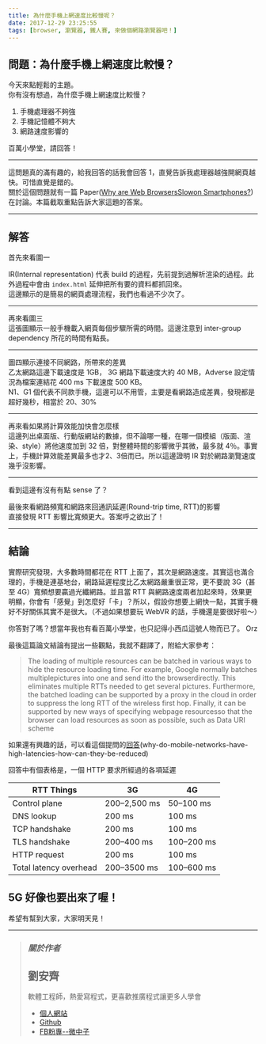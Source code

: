 ```yaml
---
title: 為什麼手機上網速度比較慢呢？
date: 2017-12-29 23:25:55
tags: [browser, 瀏覽器, 鐵人賽, 來做個網路瀏覽器吧！]
---
```


                    
<h2>&#x554F;&#x984C;&#xFF1A;&#x70BA;&#x4EC0;&#x9EBC;&#x624B;&#x6A5F;&#x4E0A;&#x7DB2;&#x901F;&#x5EA6;&#x6BD4;&#x8F03;&#x6162;&#xFF1F;</h2>
<p>&#x4ECA;&#x5929;&#x4F86;&#x9EDE;&#x8F15;&#x9B06;&#x7684;&#x4E3B;&#x984C;&#x3002;<br>
&#x4F60;&#x6709;&#x6C92;&#x6709;&#x60F3;&#x904E;&#xFF0C;&#x70BA;&#x4EC0;&#x9EBC;&#x624B;&#x6A5F;&#x4E0A;&#x7DB2;&#x901F;&#x5EA6;&#x6BD4;&#x8F03;&#x6162;&#xFF1F;</p>
<ol>
<li>&#x624B;&#x6A5F;&#x8655;&#x7406;&#x5668;&#x4E0D;&#x5920;&#x5F37;</li>
<li>&#x624B;&#x6A5F;&#x8A18;&#x61B6;&#x9AD4;&#x4E0D;&#x5920;&#x5927;</li>
<li>&#x7DB2;&#x8DEF;&#x901F;&#x5EA6;&#x5F71;&#x97FF;&#x7684;</li>
</ol>
<p>&#x767E;&#x842C;&#x5C0F;&#x5B78;&#x5802;&#xFF0C;&#x8ACB;&#x56DE;&#x7B54;&#xFF01;</p>
<hr>
<p>&#x9019;&#x554F;&#x984C;&#x771F;&#x7684;&#x6EFF;&#x6709;&#x8DA3;&#x7684;&#xFF0C;&#x7D66;&#x6211;&#x56DE;&#x7B54;&#x7684;&#x8A71;&#x6211;&#x6703;&#x56DE;&#x7B54; 1&#xFF0C;&#x76F4;&#x89BA;&#x544A;&#x8A34;&#x6211;&#x8655;&#x7406;&#x5668;&#x8D8A;&#x5F37;&#x958B;&#x7DB2;&#x9801;&#x8D8A;&#x5FEB;&#x3002;&#x53EF;&#x60DC;&#x76F4;&#x89BA;&#x662F;&#x932F;&#x7684;&#x3002;<br>
&#x95DC;&#x65BC;&#x9019;&#x500B;&#x554F;&#x984C;&#x5C31;&#x6709;&#x4E00;&#x7BC7; Paper(<a href="http://www.ruf.rice.edu/~mobile/publications/wang11hotmobile.pdf" target="_blank">Why are Web BrowsersSlowon Smartphones?</a>)&#x5728;&#x8A0E;&#x8AD6;&#x3002;&#x672C;&#x7BC7;&#x622A;&#x53D6;&#x91CD;&#x9EDE;&#x544A;&#x8A34;&#x5927;&#x5BB6;&#x9019;&#x984C;&#x7684;&#x7B54;&#x6848;&#x3002;</p>
<hr>
<h2>&#x89E3;&#x7B54;</h2>
<p>&#x9996;&#x5148;&#x4F86;&#x770B;&#x5716;&#x4E00;<br>
<img src="https://user-images.githubusercontent.com/18013815/34439654-6622f5a2-ecea-11e7-9255-b948aea96581.png" alt></p>
<p>IR(Internal representation) &#x4EE3;&#x8868; build &#x7684;&#x904E;&#x7A0B;&#xFF0C;&#x5148;&#x524D;&#x63D0;&#x5230;&#x904E;&#x89E3;&#x6790;&#x6E32;&#x67D3;&#x7684;&#x904E;&#x7A0B;&#x3002;&#x6B64;&#x5916;&#x904E;&#x7A0B;&#x4E2D;&#x6703;&#x7531; <code>index.html</code> &#x5EF6;&#x4F38;&#x628A;&#x6240;&#x6709;&#x8981;&#x7684;&#x8CC7;&#x6599;&#x90FD;&#x6293;&#x56DE;&#x4F86;&#x3002;<br>
&#x9019;&#x908A;&#x986F;&#x793A;&#x7684;&#x662F;&#x7C21;&#x6613;&#x7684;&#x7DB2;&#x9801;&#x8655;&#x7406;&#x6D41;&#x7A0B;&#xFF0C;&#x6211;&#x5011;&#x4E5F;&#x770B;&#x904E;&#x4E0D;&#x5C11;&#x6B21;&#x4E86;&#x3002;</p>
<hr>
<p>&#x518D;&#x4F86;&#x770B;&#x5716;&#x4E09;<br>
<img src="https://user-images.githubusercontent.com/18013815/34439739-08630a8c-eceb-11e7-9354-3b05259528a4.png" alt><br>
&#x9019;&#x5F35;&#x5716;&#x986F;&#x793A;&#x4E00;&#x822C;&#x624B;&#x6A5F;&#x8F09;&#x5165;&#x7DB2;&#x9801;&#x6BCF;&#x500B;&#x6B65;&#x9A5F;&#x6240;&#x9700;&#x7684;&#x6642;&#x9593;&#x3002;&#x9019;&#x908A;&#x6CE8;&#x610F;&#x5230; inter-group dependency &#x6240;&#x82B1;&#x7684;&#x6642;&#x9593;&#x6709;&#x9EDE;&#x9577;&#x3002;</p>
<hr>
<p>&#x5716;&#x56DB;&#x986F;&#x793A;&#x9023;&#x63A5;&#x4E0D;&#x540C;&#x7DB2;&#x8DEF;&#xFF0C;&#x6240;&#x5E36;&#x4F86;&#x7684;&#x5DEE;&#x7570;<br>
<img src="https://user-images.githubusercontent.com/18013815/34439787-7060d574-eceb-11e7-98cd-0ee3a6270d09.png" alt><br>
&#x4E59;&#x592A;&#x7DB2;&#x8DEF;&#x9019;&#x908A;&#x4E0B;&#x8F09;&#x901F;&#x5EA6;&#x662F; 1GB&#xFF0C; 3G &#x7DB2;&#x8DEF;&#x4E0B;&#x8F09;&#x901F;&#x5EA6;&#x5927;&#x7D04; 40 MB&#xFF0C;Adverse &#x8A2D;&#x5B9A;&#x60C5;&#x6CC1;&#x70BA;&#x6A94;&#x6848;&#x9023;&#x7D50;&#x82B1; 400 ms &#x4E0B;&#x8F09;&#x901F;&#x5EA6; 500 KB&#x3002;<br>
N1&#x3001;G1 &#x500B;&#x4EE3;&#x8868;&#x4E0D;&#x540C;&#x6B3E;&#x624B;&#x6A5F;&#xFF0C;&#x9019;&#x908A;&#x53EF;&#x4EE5;&#x4E0D;&#x7528;&#x7BA1;&#xFF0C;&#x4E3B;&#x8981;&#x662F;&#x770B;&#x7DB2;&#x8DEF;&#x9020;&#x6210;&#x5DEE;&#x7570;&#xFF0C;&#x767C;&#x73FE;&#x90FD;&#x662F;&#x8D85;&#x597D;&#x5E7E;&#x79D2;&#xFF0C;&#x76F8;&#x7576;&#x65BC; 20&#x3001;30%</p>
<hr>
<p>&#x518D;&#x4F86;&#x770B;&#x5982;&#x679C;&#x5C07;&#x8A08;&#x7B97;&#x6548;&#x80FD;&#x52A0;&#x5FEB;&#x6703;&#x600E;&#x9EBC;&#x6A23;<br>
<img src="https://user-images.githubusercontent.com/18013815/34439788-72df191e-eceb-11e7-8075-66447d797363.png" alt><br>
&#x9019;&#x908A;&#x5217;&#x51FA;&#x684C;&#x9762;&#x7248;&#x3001;&#x884C;&#x52D5;&#x7248;&#x7DB2;&#x7AD9;&#x7684;&#x6578;&#x64DA;&#xFF0C;&#x4F46;&#x4E0D;&#x8AD6;&#x54EA;&#x4E00;&#x7A2E;&#xFF0C;&#x5728;&#x54EA;&#x4E00;&#x500B;&#x6A21;&#x7D44;&#xFF08;&#x7248;&#x9762;&#x3001;&#x6E32;&#x67D3;&#x3001;style&#xFF09;&#x5C07;&#x4ED6;&#x901F;&#x5EA6;&#x52A0;&#x5230; 32 &#x500D;&#xFF0C;&#x5C0D;&#x6574;&#x9AD4;&#x6642;&#x9593;&#x7684;&#x5F71;&#x97FF;&#x5FAE;&#x4E4E;&#x5176;&#x5FAE;&#xFF0C;&#x6700;&#x591A;&#x5C31; 4&#xFF05;&#x3002;&#x4E8B;&#x5BE6;&#x4E0A;&#xFF0C;&#x624B;&#x6A5F;&#x8A08;&#x7B97;&#x6548;&#x80FD;&#x5DEE;&#x7570;&#x6700;&#x591A;&#x4E5F;&#x624D;2&#x3001;3&#x500D;&#x800C;&#x5DF2;&#x3002;&#x6240;&#x4EE5;&#x9019;&#x908A;&#x8B49;&#x660E; IR &#x5C0D;&#x65BC;&#x7DB2;&#x8DEF;&#x700F;&#x89BD;&#x901F;&#x5EA6;&#x5E7E;&#x4E4E;&#x6C92;&#x5F71;&#x97FF;&#x3002;</p>
<hr>
<p>&#x770B;&#x5230;&#x9019;&#x908A;&#x6709;&#x6C92;&#x6709;&#x6709;&#x9EDE; sense &#x4E86;&#xFF1F;</p>
<p>&#x6700;&#x5F8C;&#x4F86;&#x770B;&#x7DB2;&#x8DEF;&#x983B;&#x5BEC;&#x548C;&#x7DB2;&#x8DEF;&#x4F86;&#x56DE;&#x901A;&#x8A0A;&#x5EF6;&#x9072;(Round-trip time, RTT)&#x7684;&#x5F71;&#x97FF;<br>
<img src="https://user-images.githubusercontent.com/18013815/34440036-6436dd0a-eced-11e7-9c36-b519eb420c80.png" alt><br>
&#x76F4;&#x63A5;&#x767C;&#x73FE; RTT &#x5F71;&#x97FF;&#x6BD4;&#x5BEC;&#x983B;&#x66F4;&#x5927;&#x3002;&#x7B54;&#x6848;&#x547C;&#x4E4B;&#x6B32;&#x51FA;&#x4E86;&#xFF01;</p>
<hr>
<h2>&#x7D50;&#x8AD6;</h2>
<p>&#x5BE6;&#x969B;&#x7814;&#x7A76;&#x767C;&#x73FE;&#xFF0C;&#x5927;&#x591A;&#x6578;&#x6642;&#x9593;&#x90FD;&#x82B1;&#x5728; RTT &#x4E0A;&#x9762;&#x4E86;&#xFF0C;&#x5176;&#x6B21;&#x662F;&#x7DB2;&#x8DEF;&#x901F;&#x5EA6;&#x3002;&#x5176;&#x5BE6;&#x9019;&#x4E5F;&#x6EFF;&#x5408;&#x7406;&#x7684;&#xFF0C;&#x624B;&#x6A5F;&#x662F;&#x9023;&#x57FA;&#x5730;&#x53F0;&#xFF0C;&#x7DB2;&#x8DEF;&#x5EF6;&#x9072;&#x7A0B;&#x5EA6;&#x6BD4;&#x4E59;&#x592A;&#x7DB2;&#x8DEF;&#x56B4;&#x91CD;&#x5F88;&#x6B63;&#x5E38;&#xFF0C;&#x66F4;&#x4E0D;&#x8981;&#x8AAA; 3G&#xFF08;&#x751A;&#x81F3; 4G&#xFF09;&#x5BEC;&#x983B;&#x60F3;&#x8981;&#x8D0F;&#x904E;&#x5149;&#x7E96;&#x7DB2;&#x8DEF;&#x3002;&#x4E26;&#x4E14;&#x7576; RTT &#x8207;&#x7DB2;&#x8DEF;&#x901F;&#x5EA6;&#x5169;&#x8005;&#x52A0;&#x8D77;&#x4F86;&#x6642;&#xFF0C;&#x6548;&#x679C;&#x66F4;&#x660E;&#x986F;&#xFF0C;&#x4F60;&#x6703;&#x6709;&#x300C;&#x611F;&#x89BA;&#x300D;&#x5230;&#x600E;&#x9EBC;&#x597D;&#x300C;&#x5361;&#x300D;&#xFF1F;&#x6240;&#x4EE5;&#xFF0C;&#x5047;&#x8A2D;&#x4F60;&#x60F3;&#x8981;&#x4E0A;&#x7DB2;&#x5FEB;&#x4E00;&#x9EDE;&#xFF0C;&#x5176;&#x5BE6;&#x624B;&#x6A5F;&#x597D;&#x4E0D;&#x597D;&#x95DC;&#x4FC2;&#x5176;&#x5BE6;&#x4E0D;&#x662F;&#x5F88;&#x5927;&#x3002;&#xFF08;&#x4E0D;&#x904E;&#x5982;&#x679C;&#x60F3;&#x8981;&#x73A9; WebVR &#x7684;&#x8A71;&#xFF0C;&#x624B;&#x6A5F;&#x9084;&#x662F;&#x8981;&#x5F88;&#x597D;&#x5566;&#xFF5E;&#xFF09;</p>
<p>&#x4F60;&#x7B54;&#x5C0D;&#x4E86;&#x55CE;&#xFF1F;&#x60F3;&#x7576;&#x5E74;&#x6211;&#x4E5F;&#x6709;&#x770B;&#x767E;&#x842C;&#x5C0F;&#x5B78;&#x5802;&#xFF0C;&#x4E5F;&#x53EA;&#x8A18;&#x5F97;&#x5C0F;&#x897F;&#x74DC;&#x9019;&#x865F;&#x4EBA;&#x7269;&#x800C;&#x5DF2;&#x4E86;&#x3002; Orz</p>
<p>&#x6700;&#x5F8C;&#x9019;&#x7BC7;&#x8AD6;&#x6587;&#x7D50;&#x8AD6;&#x6709;&#x63D0;&#x51FA;&#x4E00;&#x4E9B;&#x89C0;&#x9EDE;&#xFF0C;&#x6211;&#x5C31;&#x4E0D;&#x7FFB;&#x8B6F;&#x4E86;&#xFF0C;&#x9644;&#x7D66;&#x5927;&#x5BB6;&#x53C3;&#x8003;&#xFF1A;</p>
<blockquote>
<p>The loading of multiple resources can be batched in various ways to hide the resource loading time. For example, Google normally batches multiplepictures into one and send itto the browserdirectly. This eliminates  multiple  RTTs needed to get several pictures. Furthermore, the batched loading can be supported by a proxy in the  cloud  in  order to suppress the long  RTT  of the wireless first hop. Finally, it can be supported by new ways of specifying webpage resourcesso that the browser can load  resources as soon as possible, such as Data URI scheme</p>
</blockquote>
<p>&#x5982;&#x679C;&#x9084;&#x6709;&#x8208;&#x8DA3;&#x7684;&#x8A71;&#xFF0C;&#x53EF;&#x4EE5;&#x770B;&#x9019;&#x500B;&#x63D0;&#x554F;&#x7684;<a href="https://serverfault.com/questions/387627/why-do-mobile-networks-have-high-latencies-how-can-they-be-reduced" target="_blank">&#x56DE;&#x7B54;</a>(why-do-mobile-networks-have-high-latencies-how-can-they-be-reduced)</p>
<p>&#x56DE;&#x7B54;&#x4E2D;&#x6709;&#x500B;&#x8868;&#x683C;&#x662F;&#xFF0C;&#x4E00;&#x500B; HTTP &#x8981;&#x6C42;&#x6240;&#x7D93;&#x904E;&#x7684;&#x5404;&#x9805;&#x5EF6;&#x9072;</p>
<table>
<thead>
<tr>
<th>RTT Things</th>
<th>3G</th>
<th>4G</th>
</tr>
</thead>
<tbody>
<tr>
<td>Control plane</td>
<td>200&#x2013;2,500 ms</td>
<td>50&#x2013;100 ms</td>
</tr>
<tr>
<td>DNS lookup</td>
<td>200 ms</td>
<td>100 ms</td>
</tr>
<tr>
<td>TCP handshake</td>
<td>200 ms</td>
<td>100 ms</td>
</tr>
<tr>
<td>TLS handshake</td>
<td>200&#x2013;400 ms</td>
<td>100&#x2013;200 ms</td>
</tr>
<tr>
<td>HTTP request</td>
<td>200 ms</td>
<td>100 ms</td>
</tr>
<tr>
<td>Total latency overhead</td>
<td>200&#x2013;3500 ms</td>
<td>100&#x2013;600 ms</td>
</tr>
</tbody>
</table>
<h2>5G &#x597D;&#x50CF;&#x4E5F;&#x8981;&#x51FA;&#x4F86;&#x4E86;&#x5594;&#xFF01;</h2>
<p>&#x5E0C;&#x671B;&#x6709;&#x5E6B;&#x5230;&#x5927;&#x5BB6;&#xFF0C;&#x5927;&#x5BB6;&#x660E;&#x5929;&#x898B;&#xFF01;</p>
<hr>
<blockquote>
<h3><em><strong>&#x95DC;&#x65BC;&#x4F5C;&#x8005;</strong></em></h3>
<h2>&#x5289;&#x5B89;&#x9F4A;</h2>
<p>&#x8EDF;&#x9AD4;&#x5DE5;&#x7A0B;&#x5E2B;&#xFF0C;&#x71B1;&#x611B;&#x5BEB;&#x7A0B;&#x5F0F;&#xFF0C;&#x66F4;&#x559C;&#x6B61;&#x63A8;&#x5EE3;&#x7A0B;&#x5F0F;&#x8B93;&#x66F4;&#x591A;&#x4EBA;&#x5B78;&#x6703;</p>
<ul>
<li>
<a href="https://tigercosmos.github.io" target="_blank">&#x500B;&#x4EBA;&#x7DB2;&#x7AD9;</a>
</li>
<li>
<a href="https://github.com/tigercosmos" target="_blank">Github</a>
</li>
<li>
<a href="https://www.facebook.com/CodingNeutrino/" target="_blank">FB&#x7C89;&#x5C08;--&#x5FAE;&#x4E2D;&#x5B50;</a>
</li>
</ul>
</blockquote>
 <br>
                                                    </div>
                    </div>
                
